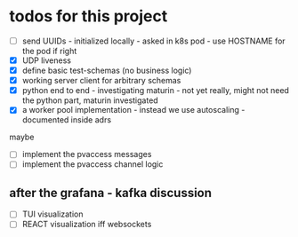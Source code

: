 
# todos for this project

- [ ] send UUIDs - initialized locally - asked in k8s pod - use HOSTNAME for the pod if right
- [x] UDP liveness
- [x] define basic test-schemas (no business logic)
- [x] working server client for arbitrary schemas
- [x] python end to end - investigating maturin - not yet really, might not need the python part, maturin investigated
- [x] a worker pool implementation - instead we use autoscaling - documented inside adrs

maybe
- [ ] implement the pvaccess messages
- [ ] implement the pvaccess channel logic

## after the grafana - kafka discussion

- [ ] TUI visualization
- [ ] REACT visualization iff websockets